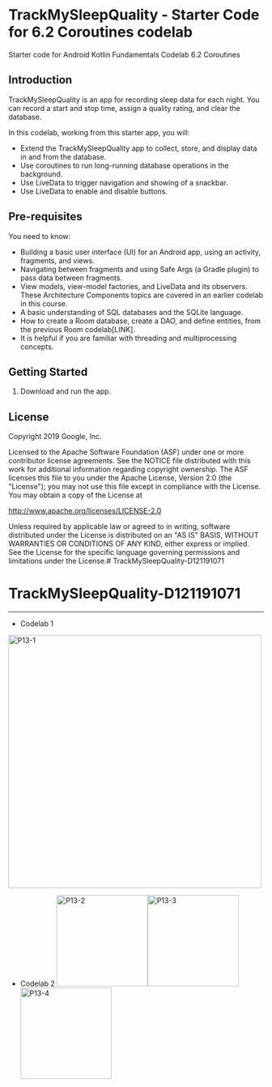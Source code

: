 TrackMySleepQuality - Starter Code for 6.2 Coroutines codelab
=============================================================

Starter code for Android Kotlin Fundamentals Codelab 6.2 Coroutines

Introduction
------------

TrackMySleepQuality is an app for recording sleep data for each night. 
You can record a start and stop time, assign a quality rating, and clear the database. 

In this codelab, working from this starter app, you will:

* Extend the TrackMySleepQuality app to collect, store, and display data in and from the database. 
* Use coroutines to run long-running database operations in the background. 
* Use LiveData to trigger navigation and showing of a snackbar. 
* Use LiveData to enable and disable buttons.


Pre-requisites
--------------

You need to know:

* Building a basic user interface (UI) for an Android app, 
  using an activity, fragments, and views.
* Navigating between fragments and using Safe Args (a Gradle plugin) 
  to pass data between fragments.
* View models, view-model factories, and LiveData and its observers. 
  These Architecture Components topics are covered in an earlier codelab in this course.
* A basic understanding of SQL databases and the SQLite language.
* How to create a Room database, create a DAO, and define entities, 
  from the previous Room codelab[LINK]. 
* It is helpful if you are familiar with threading and multiprocessing concepts.


Getting Started
---------------

1. Download and run the app.

License
-------

Copyright 2019 Google, Inc.

Licensed to the Apache Software Foundation (ASF) under one or more contributor
license agreements.  See the NOTICE file distributed with this work for
additional information regarding copyright ownership.  The ASF licenses this
file to you under the Apache License, Version 2.0 (the "License"); you may not
use this file except in compliance with the License.  You may obtain a copy of
the License at

  http://www.apache.org/licenses/LICENSE-2.0

Unless required by applicable law or agreed to in writing, software
distributed under the License is distributed on an "AS IS" BASIS, WITHOUT
WARRANTIES OR CONDITIONS OF ANY KIND, either express or implied.  See the
License for the specific language governing permissions and limitations under
the License.# TrackMySleepQuality-D121191071
# TrackMySleepQuality-D121191071
-------------------------------------------------------------------------------
* Codelab 1
<img width="500" alt="P13-1" src="https://user-images.githubusercontent.com/67674667/143081756-95c234ba-aa61-4514-b6f2-fa0cb906eb99.png">

* Codelab 2
<img width="180" alt="P13-2" src="https://user-images.githubusercontent.com/67674667/143081766-32c00944-f6ae-4d64-b905-4fcd2fa7f1ee.png"><img width="180" alt="P13-3" src="https://user-images.githubusercontent.com/67674667/143081768-915d63a5-bac2-4b4c-be8e-bf67e7de310a.png"><img width="180" alt="P13-4" src="https://user-images.githubusercontent.com/67674667/143081770-f9a48720-d8fa-4fa8-9842-4eeb1d6e88b3.png">
